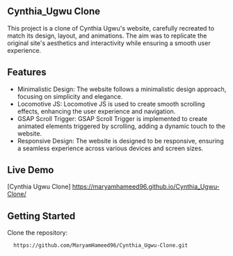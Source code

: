 ## Cynthia_Ugwu Clone

This project is a clone of Cynthia Ugwu's website, carefully recreated to match its design, layout, and animations. The aim was to replicate the original site's aesthetics and interactivity while ensuring a smooth user experience.


## Features

- Minimalistic Design: The website follows a minimalistic design approach, focusing on simplicity and elegance.
- Locomotive JS: Locomotive JS is used to create smooth scrolling effects, enhancing the user experience and navigation.
- GSAP Scroll Trigger: GSAP Scroll Trigger is implemented to create animated elements triggered by scrolling, adding a dynamic touch to the website.
- Responsive Design: The website is designed to be responsive, ensuring a seamless experience across various devices and screen sizes.




## Live Demo

[Cynthia Ugwu Clone] https://maryamhameed96.github.io/Cynthia_Ugwu-Clone/



## Getting Started


Clone the repository:



```bash
  https://github.com/MaryamHameed96/Cynthia_Ugwu-Clone.git
```




